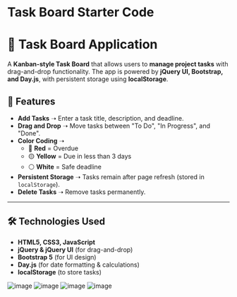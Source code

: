 # Task Board Starter Code
# 📝 Task Board Application

A **Kanban-style Task Board** that allows users to **manage project tasks** with drag-and-drop functionality. The app is powered by **jQuery UI, Bootstrap, and Day.js**, with persistent storage using **localStorage**.

## 🚀 Features
- **Add Tasks** ➝ Enter a task title, description, and deadline.
- **Drag and Drop** ➝ Move tasks between "To Do", "In Progress", and "Done".
- **Color Coding** ➝  
  - 🔴 **Red** = Overdue  
  - 🟡 **Yellow** = Due in less than 3 days  
  - ⚪ **White** = Safe deadline
- **Persistent Storage** ➝ Tasks remain after page refresh (stored in `localStorage`).
- **Delete Tasks** ➝ Remove tasks permanently.

---

## 🛠️ Technologies Used
- **HTML5, CSS3, JavaScript**
- **jQuery & jQuery UI** (for drag-and-drop)
- **Bootstrap 5** (for UI design)
- **Day.js** (for date formatting & calculations)
- **localStorage** (to store tasks)



![image](Screenshot%202025-02-08%20at%204.30.13 PM.png)
![image](Screenshot%202025-02-08%20at%204.30.17 PM.png)
![image](Screenshot%202025-02-08%20at%204.30.43 PM.png)
![image](Screenshot%202025-02-08%20at%204.30.49 PM.png)
